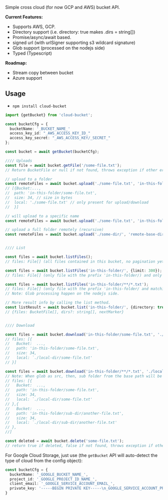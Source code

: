 Simple cross cloud (for now GCP and AWS) bucket API. 

**Current Features:**
- Supports AWS, GCP. 
- Directory support (i.e. directory: true makes .dirs = string[])
- Promise/async/await based.
- signed url (with urlSigner supporting s3 wildcard signature)
- Glob support (processed on the nodejs side)
- Typed (Typescript)

**Roadmap:**
- Stream copy between bucket
- Azure support


## Usage

- `npm install cloud-bucket`

```ts
import {getBucket} from 'cloud-bucket';

const bucketCfg = {
  bucketName: '_BUCKET_NAME_'
  access_key_id: "_AWS_ACCESS_KEY_ID_"
  access_key_secret: "_AWS_ACCESS_KEY/_SECRET_"
};

const bucket = await getBucket(bucketCfg);

//// Uploads
const file = await bucket.getFile('/some-file.txt');
// Return BucketFile or null if not found, throws exception if other error.

// upload to a folder
const remoteFiles = await bucket.upload('./some-file.txt', 'in-this-folder/');
// [{Bucket:..., 
//  path: 'in-this-folder/some-file.txt', 
//  size: 34, // size in bytes
//  local: './some-file.txt' // only present for upload/download
//  }]

// will upload to a specific name
const remoteFiles = await bucket.upload('./some-file.txt', 'in-this-folder/new-name.txt');

// upload a full folder remotely (recursive)
const remoteFiles = await bucket.upload('./some-dir/', 'remote-base-dir/');


//// List

const files = await bucket.listFiles();
// files: File[] (all files contained in this bucket, no pagination yet)

const files = await bucket.listFiles('in-this-folder/', {limit: 300});
// files: File[] (only file with the prefix 'in-this-folder/) and only the first 300;

const files = await bucket.listFiles('in-this-folder/**/*.txt');
// files: File[] (only file with the prefix 'in-this-folder/ and matching the glob);
// Note: Glob processing happen on the nodejs side.

// More result info by calling the list method. 
const listResult = await bucket.list('in-this-folder/', {directory: true});
// {files: BucketFile[], dirs?: string[], nextMarker}


//// Download

const files = await bucket.download('in-this-folder/some-file.txt', './local-dir/');
// files: [{
//   Bucket:  ...,
//   path: 'in-this-folder/some-file.txt',
//   size: 34,
//   local: `./local-dir/some-file.txt'
// }]

const files = await bucket.download('in-this-folder/**/*.txt', './local-dir/');
// Note: When glob as src, then, sub folder from the base path will be added in the local-dir
// files: [{
//   Bucket:  ...,
//   path: 'in-this-folder/some-file.txt',
//   size: 34,
//   local: `./local-dir/some-file.txt'
// },{
//   Bucket:  ...,
//   path: 'in-this-folder/sub-dir/another-file.txt',
//   size: 34,
//   local: `./local-dir/sub-dir/another-file.txt'
// },
//]

const deleted = await bucket.delete('some-file.txt');
// return true if deleted, false if not found, throws exception if other error.

```

For Google Cloud Storage, just use (the `getBucket` API will auto-detect the type of cloud from the config object): 

```ts
const bucketCfg = {
  bucketName: '_GOOGLE_BUCKET_NAME_',
  project_id: '_GOOGLE_PROJECT_ID_NAME_',
  client_email: '_GOOGLE_SERVICE_ACCOUNT_EMAIL_',
  private_key: '-----BEGIN PRIVATE KEY-----\n_GOOGLE_SERVICE_ACCOUNT_PRIVATE_KEY_WITH_NEW_LINE_\n-----END PRIVATE KEY-----'
}
```